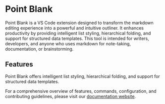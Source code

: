 # Point Blank

Point Blank is a VS Code extension designed to transform the markdown editing experience into a powerful and intuitive outliner. It enhances productivity by providing intelligent list styling, hierarchical folding, and support for structured data templates. This tool is intended for writers, developers, and anyone who uses markdown for note-taking, documentation, or brainstorming.

## Features

Point Blank offers intelligent list styling, hierarchical folding, and support for structured data templates.

For a comprehensive overview of features, commands, configuration, and contributing guidelines, please visit our [documentation website](docs/index.html).